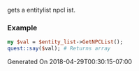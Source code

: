 gets a entitylist npcl ist.
### Example

```perl
my $val = $entity_list->GetNPCList();
quest::say($val); # Returns array
```


Generated On 2018-04-29T00:30:15-07:00